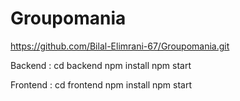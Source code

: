 # Groupomania

https://github.com/Bilal-Elimrani-67/Groupomania.git

Backend :
cd backend
npm install
npm start

Frontend :
cd frontend
npm install 
npm start
